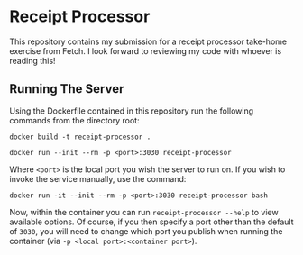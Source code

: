 # Receipt Processor

This repository contains my submission for a receipt processor take-home exercise from Fetch.
I look forward to reviewing my code with whoever is reading this!

## Running The Server

Using the Dockerfile contained in this repository run the following commands from the directory root:

`docker build -t receipt-processor .`

`docker run --init --rm -p <port>:3030 receipt-processor`

Where `<port>` is the local port you wish the server to run on.
If you wish to invoke the service manually, use the command:

`docker run -it --init --rm -p <port>:3030 receipt-processor bash`

Now, within the container you can run `receipt-processor --help` to view available options.
Of course, if you then specify a port other than the default of `3030`, you will need to change which port you publish when running the container (via `-p <local port>:<container port>`).
